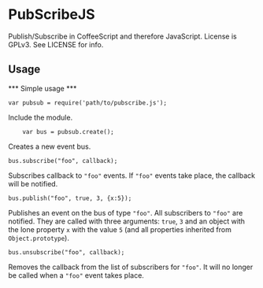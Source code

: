 PubScribeJS
===========

Publish/Subscribe in CoffeeScript and therefore JavaScript. License is GPLv3.
See LICENSE for info.

Usage
-----

*** Simple usage ***

    var pubsub = require('path/to/pubscribe.js');

Include the module.

		var bus = pubsub.create();

Creates a new event bus.

    bus.subscribe("foo", callback);

Subscribes callback to `"foo"` events. If `"foo"` events take place, the
callback will be notified.

    bus.publish("foo", true, 3, {x:5});

Publishes an event on the bus of type `"foo"`. All subscribers to `"foo"` are
notified. They are called with three arguments: `true`, `3` and an object with
the lone property `x` with the value `5` (and all properties inherited from
`Object.prototype`).

    bus.unsubscribe("foo", callback);

Removes the callback from the list of subscribers for `"foo"`. It will no
longer be called when a `"foo"` event takes place.
